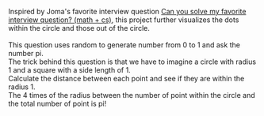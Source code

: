 Inspired by Joma's favorite interview question [Can you solve my favorite interview question? (math + cs)](https://www.youtube.com/watch?v=pvimAM_SLic), this project further visualizes the dots within the circle and those out of the circle.\
\
This question uses random to generate number from 0 to 1 and ask the number pi.\
The trick behind this question is that we have to imagine a circle with radius 1 and a square with a side length of 1.\
Calculate the distance between each point and see if they are within the radius 1.\
The 4 times of the radius between the number of point within the circle and the total number of point is pi!
